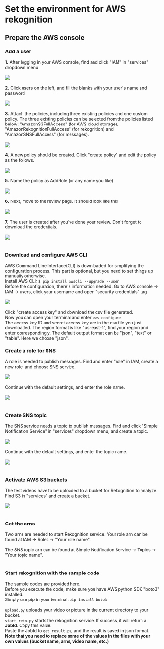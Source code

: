 # Set the environment for AWS rekognition
## Prepare the AWS console
### Add a user
**1.** After logging in your AWS console, find and click "IAM" in "services" dropdown menu</br></br>
<img src="https://github.com/trashcrash/EC544_Auto-patrolling_robot_car/blob/master/Rekognition_demo/images/IAM.jpeg"></br></br>
**2.** Click users on the left, and fill the blanks with your user's name and password</br></br>
<img src="https://github.com/trashcrash/EC544_Auto-patrolling_robot_car/blob/master/Rekognition_demo/images/AddUser_1.png"></br></br>
**3.** Attach the policies, including three existing policies and one custom policy. The three existing policies can be selected from the policies listed below: "AmazonS3FullAccess" (for AWS cloud storage), "AmazonRekognitionFullAccess" (for rekognition) and "AmazonSNSFullAccess" (for messages). </br></br>
<img src="https://github.com/trashcrash/EC544_Auto-patrolling_robot_car/blob/master/Rekognition_demo/images/AddUser_2.png"></br></br>
**4.** A new policy should be created. Click "create policy" and edit the policy as the follows. </br></br>
<img src="https://github.com/trashcrash/EC544_Auto-patrolling_robot_car/blob/master/Rekognition_demo/images/AddUser_3.png"></br></br>
**5.** Name the policy as AddRole (or any name you like)</br></br>
<img src="https://github.com/trashcrash/EC544_Auto-patrolling_robot_car/blob/master/Rekognition_demo/images/AddUser_4.png"></br></br>
**6.** Next, move to the review page. It should look like this</br></br>
<img src="https://github.com/trashcrash/EC544_Auto-patrolling_robot_car/blob/master/Rekognition_demo/images/AddUser_5.png"></br></br>
**7.** The user is created after you've done your review. Don't forget to download the credentials. </br></br>
<img src="https://github.com/trashcrash/EC544_Auto-patrolling_robot_car/blob/master/Rekognition_demo/images/AddUser_6.png"></br></br>
### Download and configure AWS CLI
AWS Command Line Interface(CLI) is downloaded for simplifying the configuration process. This part is optional, but you need to set things up manually otherwise. </br>
Install AWS CLI: ```$ pip install awscli --upgrade --user``` </br>
Before the configuration, there's information needed. Go to AWS console -> IAM -> users, click your username and open "security credentials" tag</br></br>
<img src="https://github.com/trashcrash/EC544_Auto-patrolling_robot_car/blob/master/Rekognition_demo/images/Access_Key.png"></br></br>
Click "create access key" and download the csv file generated. </br>
Now you can open your terminal and enter ```aws configure``` </br>
The access key ID and secret access key are in the csv file you just downloaded. The region format is like "us-east-1", find your region and enter correspondingly. The default output format can be "json", "text" or "table". Here we choose "json".
### Create a role for SNS
A role is needed to publish messages. Find and enter "role" in IAM, create a new role, and choose SNS service. </br></br>
<img src="https://github.com/trashcrash/EC544_Auto-patrolling_robot_car/blob/master/Rekognition_demo/images/AddRole_1.png"></br></br>
Continue with the default settings, and enter the role name. </br></br>
<img src="https://github.com/trashcrash/EC544_Auto-patrolling_robot_car/blob/master/Rekognition_demon/images/AddRole_2.png"></br></br>
### Create SNS topic
The SNS service needs a topic to publish messages. Find and click "Simple Notification Service" in "services" dropdown menu, and create a topic. </br></br>
<img src="https://github.com/trashcrash/EC544_Auto-patrolling_robot_car/blob/master/Rekognition_demo/images/CreateSNSTopic_1.png"></br></br>
Continue with the default settings, and enter the topic name. </br></br>
<img src="https://github.com/trashcrash/EC544_Auto-patrolling_robot_car/blob/master/Rekognition_demo/images/CreateSNSTopic_2.png"></br></br>
### Activate AWS S3 buckets
The test videos have to be uploaded to a bucket for Rekognition to analyze. Find S3 in "services" and create a bucket. </br></br>
<img src="https://github.com/trashcrash/EC544_Auto-patrolling_robot_car/blob/master/Rekognition_demo/images/CreateBucket_1.png"></br></br>
### Get the arns
Two arns are needed to start Rekognition service. Your role arn can be found at IAM -> Roles -> "Your role name". </br></br>
The SNS topic arn can be found at Simple Notification Service -> Topics -> "Your topic name". </br></br>
### Start rekognition with the sample code
The sample codes are provided here. </br>
Before you execute the code, make sure you have AWS python SDK "boto3" installed. </br>
Simply use pip in your terminal: ```pip install boto3```</br></br>
```upload.py``` uploads your video or picture in the current directory to your bucket. </br>
```start_reko.py``` starts the rekognition service. If success, it will return a **JobId**. Copy this value. </br>
Paste the JobId to ```get_result.py```, and the result is saved in json format. </br>
**Note that you need to replace some of the values in the files with your own values (bucket name, arns, video name, etc.)**
